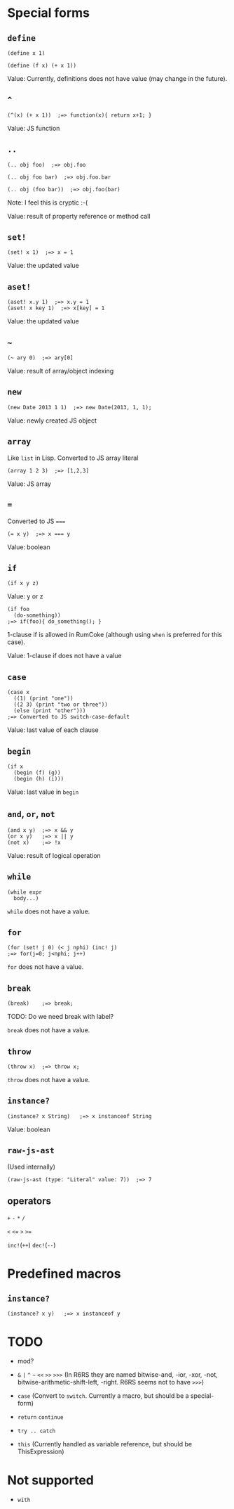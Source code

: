 Special forms
=============

`define`
--------

    (define x 1)

    (define (f x) (+ x 1))

Value: Currently, definitions does not have value (may change in the future).

`^`
---

    (^(x) (+ x 1))  ;=> function(x){ return x+1; }

Value: JS function

`..`
----

    (.. obj foo)  ;=> obj.foo

    (.. obj foo bar)  ;=> obj.foo.bar

    (.. obj (foo bar))  ;=> obj.foo(bar)

Note: I feel this is cryptic :-(

Value: result of property reference or method call

`set!`
------

    (set! x 1)  ;=> x = 1

Value: the updated value

`aset!`
-------

    (aset! x.y 1)  ;=> x.y = 1
    (aset! x key 1)  ;=> x[key] = 1

Value: the updated value

`~`
---

    (~ ary 0)  ;=> ary[0]

Value: result of array/object indexing

`new`
-----

    (new Date 2013 1 1)  ;=> new Date(2013, 1, 1);

Value: newly created JS object

`array`
-------

Like `list` in Lisp. Converted to JS array literal

    (array 1 2 3)  ;=> [1,2,3]

Value: JS array

`=`
---

Converted to JS `===`

    (= x y)  ;=> x === y

Value: boolean

`if`
----

    (if x y z)

Value: y or z

    (if foo
      (do-something))
    ;=> if(foo){ do_something(); }

1-clause if is allowed in RumCoke (although using `when` is preferred for
this case).

Value: 1-clause if does not have a value

`case`
------

    (case x
      ((1) (print "one"))
      ((2 3) (print "two or three"))
      (else (print "other")))
    ;=> Converted to JS switch-case-default

Value: last value of each clause

`begin`
-------

    (if x
      (begin (f) (g))
      (begin (h) (i)))

Value: last value in `begin`

`and`, `or`, `not`
------------------

    (and x y)  ;=> x && y
    (or x y)   ;=> x || y
    (not x)    ;=> !x

Value: result of logical operation

`while`
-------

    (while expr
      body...)

`while` does not have a value.

`for`
-----

    (for (set! j 0) (< j nphi) (inc! j)
    ;=> for(j=0; j<nphi; j++)

`for` does not have a value.

`break`
-------

    (break)    ;=> break;

TODO: Do we need break with label?

`break` does not have a value.

`throw`
-------

    (throw x)  ;=> throw x;

`throw` does not have a value.

`instance?`
-----------

    (instance? x String)   ;=> x instanceof String

Value: boolean

`raw-js-ast`
------------

(Used internally)

    (raw-js-ast (type: "Literal" value: 7))  ;=> 7

operators
---------

`+` `-` `*` `/`

`<` `<=` `>` `>=`

`inc!`(`++`) `dec!`(`--`)

Predefined macros
=================

`instance?`
-----------

    (instance? x y)   ;=> x instanceof y


TODO
====

* mod?
* `&` `|` `^` `~` `<<` `>>` `>>>`
  (In R6RS they are named bitwise-and, -ior, -xor, -not, bitwise-arithmetic-shift-left, -right. R6RS seems not to have `>>>`)
* `case` (Convert to `switch`. Currently a macro, but should be a special-form)
* `return` `continue`
* `try .. catch`

* `this` (Currently handled as variable reference, but should be ThisExpression)

Not supported
=============

* `with`
